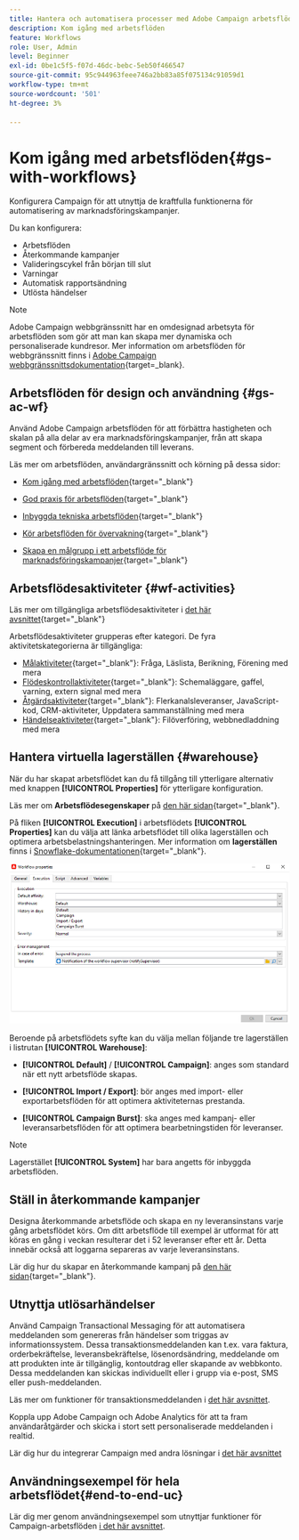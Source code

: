 ```yaml
---
title: Hantera och automatisera processer med Adobe Campaign arbetsflöden
description: Kom igång med arbetsflöden
feature: Workflows
role: User, Admin
level: Beginner
exl-id: 0be1c5f5-f07d-46dc-bebc-5eb50f466547
source-git-commit: 95c944963feee746a2bb83a85f075134c91059d1
workflow-type: tm+mt
source-wordcount: '501'
ht-degree: 3%

---
```


# Kom igång med arbetsflöden{#gs-with-workflows}

Konfigurera Campaign för att utnyttja de kraftfulla funktionerna för automatisering av marknadsföringskampanjer.

Du kan konfigurera:

* Arbetsflöden
* Återkommande kampanjer
* Valideringscykel från början till slut
* Varningar
* Automatisk rapportsändning
* Utlösta händelser

>[!NOTE]
>
>Adobe Campaign webbgränssnitt har en omdesignad arbetsyta för arbetsflöden som gör att man kan skapa mer dynamiska och personaliserade kundresor. Mer information om arbetsflöden för webbgränssnitt finns i [Adobe Campaign webbgränssnittsdokumentation](https://experienceleague.adobe.com/en/docs/campaign-web/v8/wf/gs-workflows){target=_blank}.


## Arbetsflöden för design och användning {#gs-ac-wf}

Använd Adobe Campaign arbetsflöden för att förbättra hastigheten och skalan på alla delar av era marknadsföringskampanjer, från att skapa segment och förbereda meddelanden till leverans.

Läs mer om arbetsflöden, användargränssnitt och körning på dessa sidor:

* [Kom igång med arbetsflöden](https://experienceleague.adobe.com/docs/campaign/automation/workflows/introduction/about-workflows.html){target="_blank"}

* [God praxis för arbetsflöden](https://experienceleague.adobe.com/docs/campaign/automation/workflows/introduction/workflow-best-practices.html){target="_blank"}

* [Inbyggda tekniska arbetsflöden](https://experienceleague.adobe.com/docs/campaign/automation/workflows/introduction/wf-type/technical-workflows.html){target="_blank"}

* [Kör arbetsflöden för övervakning](https://experienceleague.adobe.com/docs/campaign/automation/workflows/monitoring-workflows/monitor-workflow-execution.html){target="_blank"}

* [Skapa en målgrupp i ett arbetsflöde för marknadsföringskampanjer](https://experienceleague.adobe.com/docs/campaign/automation/campaign-orchestration/marketing-campaign-target.html){target="_blank"}

## Arbetsflödesaktiviteter {#wf-activities}

Läs mer om tillgängliga arbetsflödesaktiviteter i [det här avsnittet](https://experienceleague.adobe.com/docs/campaign/automation/workflows/wf-activities/activities.html){target="_blank"}

Arbetsflödesaktiviteter grupperas efter kategori. De fyra aktivitetskategorierna är tillgängliga:

* [Målaktiviteter](https://experienceleague.adobe.com/docs/campaign/automation/workflows/wf-activities/targeting-activities/targeting-activities.html){target="_blank"}: Fråga, Läslista, Berikning, Förening med mera
* [Flödeskontrollaktiviteter](https://experienceleague.adobe.com/docs/campaign/automation/workflows/wf-activities/flow-control-activities/flow-control-activities.html){target="_blank"}: Schemaläggare, gaffel, varning, extern signal med mera
* [Åtgärdsaktiviteter](https://experienceleague.adobe.com/docs/campaign/automation/workflows/wf-activities/action-activities/action-activities.html){target="_blank"}: Flerkanalsleveranser, JavaScript-kod, CRM-aktiviteter, Uppdatera sammanställning med mera
* [Händelseaktiviteter](https://experienceleague.adobe.com/docs/campaign/automation/workflows/wf-activities/event-activities/event-activities.html){target="_blank"}: Filöverföring, webbnedladdning med mera

<!--
### Change data source activity {#change-data-source-activity}

The **[!UICONTROL Change data source]** activity allows you to change the data source of a workflow **[!UICONTROL Working table]**. This provides more flexibility to manage data across different data sources such as FDA, FFDA and local database.

The **[!UICONTROL Working table]** allows Adobe Campaign workflow to handle data and share data with the workflow activities.
By default, the **[!UICONTROL Working table]** is created in the same database as the source of the data we query on.

For example, when querying the **[!UICONTROL Profiles]** table, stored on the Cloud database, you will create a **[!UICONTROL Working table]** on the same Cloud database.
To change this, you can add the **[!UICONTROL Change Data Source]** activity to choose a different data source for your **[!UICONTROL Working table]**.

Note that when using the **[!UICONTROL Change Data Source]** activity, you will need to switch back to the Cloud database to continue the workflow execution.

To use the **[!UICONTROL Change Data Source]** activity:

1. Create a workflow.

1. Query your targeted recipients with a **[!UICONTROL Query]** activity. 

    For more information on the **[!UICONTROL Query]** activity, refer to [this page](https://experienceleague.adobe.com/docs/campaign/automation/workflows/wf-activities/targeting-activities/query.html){target="_blank"}.

1. From the **[!UICONTROL Targeting]** tab, add a **[!UICONTROL Change data source]** activity and double-click it to select **[!UICONTROL Default data source]**.
    
    The working table, which contains the result of your query, is then moved to the default PostgreSQL database.

1. From the **[!UICONTROL Actions]** tab, drag and drop a **[!UICONTROL JavaScript code]** activity to perform unitary operations on the working table.

    For more information on the **[!UICONTROL JavaScript code]** activity, refer to [this page](https://experienceleague.adobe.com/docs/campaign/automation/workflows/wf-activities/action-activities/sql-code-and-javascript-code.html){target="_blank"}.

1. Add another **[!UICONTROL Change data source]** activity to switch back to the Cloud database. 
    
    Double-click your activity and select **[!UICONTROL Active FDA external account]** then the corresponding external account.

1. You can now start your workflow.
-->

## Hantera virtuella lagerställen {#warehouse}

När du har skapat arbetsflödet kan du få tillgång till ytterligare alternativ med knappen **[!UICONTROL Properties]** för ytterligare konfiguration.

Läs mer om **Arbetsflödesegenskaper** på [den här sidan](https://experienceleague.adobe.com/docs/campaign/automation/workflows/advanced-management/workflow-properties.html){target="_blank"}.

På fliken **[!UICONTROL Execution]** i arbetsflödets **[!UICONTROL Properties]** kan du välja att länka arbetsflödet till olika lagerställen och optimera arbetsbelastningshanteringen. Mer information om **lagerställen** finns i [Snowflake-dokumentationen](https://docs.snowflake.com/en/user-guide/warehouses-overview.html){target="_blank"}.

![](assets/warehouse.png)

Beroende på arbetsflödets syfte kan du välja mellan följande tre lagerställen i listrutan **[!UICONTROL Warehouse]**:

* **[!UICONTROL Default]** / **[!UICONTROL Campaign]**: anges som standard när ett nytt arbetsflöde skapas.

* **[!UICONTROL Import / Export]**: bör anges med import- eller exportarbetsflöden för att optimera aktiviteternas prestanda.

* **[!UICONTROL Campaign Burst]**: ska anges med kampanj- eller leveransarbetsflöden för att optimera bearbetningstiden för leveranser.

>[!NOTE]
>
>Lagerstället **[!UICONTROL System]** har bara angetts för inbyggda arbetsflöden.

## Ställ in återkommande kampanjer

Designa återkommande arbetsflöde och skapa en ny leveransinstans varje gång arbetsflödet körs. Om ditt arbetsflöde till exempel är utformat för att köras en gång i veckan resulterar det i 52 leveranser efter ett år. Detta innebär också att loggarna separeras av varje leveransinstans.

Lär dig hur du skapar en återkommande kampanj på [den här sidan](https://experienceleague.adobe.com/docs/campaign/automation/campaign-orchestration/recurring-periodic-campaigns.html){target="_blank"}.


## Utnyttja utlösarhändelser

Använd Campaign Transactional Messaging för att automatisera meddelanden som genereras från händelser som triggas av informationssystem. Dessa transaktionsmeddelanden kan t.ex. vara faktura, orderbekräftelse, leveransbekräftelse, lösenordsändring, meddelande om att produkten inte är tillgänglig, kontoutdrag eller skapande av webbkonto. Dessa meddelanden kan skickas individuellt eller i grupp via e-post, SMS eller push-meddelanden.

Läs mer om funktioner för transaktionsmeddelanden i [det här avsnittet](../send/transactional.md).

Koppla upp Adobe Campaign och Adobe Analytics för att ta fram användaråtgärder och skicka i stort sett personaliserade meddelanden i realtid.

Lär dig hur du integrerar Campaign med andra lösningar i [det här avsnittet](../start/connect.md)


## Användningsexempel för hela arbetsflödet{#end-to-end-uc}

Lär dig mer genom användningsexempel som utnyttjar funktioner för Campaign-arbetsflöden [i det här avsnittet](../../automation/workflow/workflow-use-cases.md).
